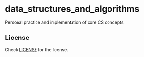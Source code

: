 # data_structures_and_algorithms
Personal practice and implementation of core CS concepts

## License
Check [LICENSE](LICENSE) for the license.
